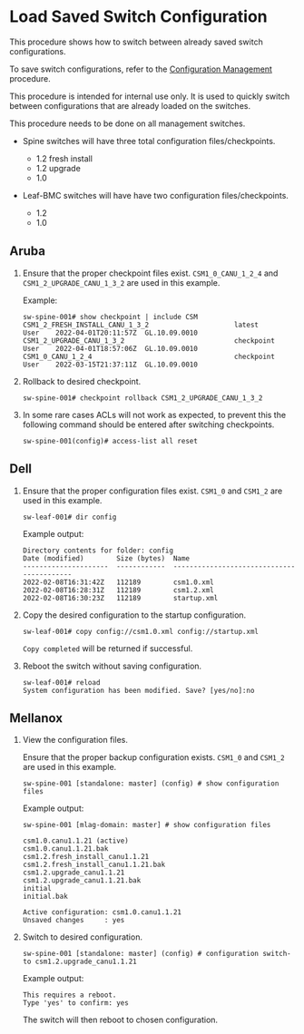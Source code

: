 # Load Saved Switch Configuration

This procedure shows how to switch between already saved switch configurations.

To save switch configurations, refer to the [Configuration Management](config_management.md) procedure.

This procedure is intended for internal use only. It is used to quickly switch between configurations that are already loaded on the switches.

This procedure needs to be done on all management switches.

- Spine switches will have three total configuration files/checkpoints.
  - 1.2 fresh install
  - 1.2 upgrade
  - 1.0

- Leaf-BMC switches will have have two configuration files/checkpoints.
  - 1.2
  - 1.0

## Aruba

1. Ensure that the proper checkpoint files exist. `CSM1_0_CANU_1_2_4` and `CSM1_2_UPGRADE_CANU_1_3_2` are used in this example.

    Example:

    ```text
    sw-spine-001# show checkpoint | include CSM
    CSM1_2_FRESH_INSTALL_CANU_1_3_2                     latest      User    2022-04-01T20:11:57Z  GL.10.09.0010
    CSM1_2_UPGRADE_CANU_1_3_2                           checkpoint  User    2022-04-01T18:57:06Z  GL.10.09.0010
    CSM1_0_CANU_1_2_4                                   checkpoint  User    2022-03-15T21:37:11Z  GL.10.09.0010
    ```

1. Rollback to desired checkpoint.

    ```text
    sw-spine-001# checkpoint rollback CSM1_2_UPGRADE_CANU_1_3_2
    ```

1. In some rare cases ACLs will not work as expected, to prevent this the following command should be entered after switching checkpoints.

    ```text
    sw-spine-001(config)# access-list all reset
    ```

## Dell

1. Ensure that the proper configuration files exist. `CSM1_0` and `CSM1_2` are used in this example.

    ```text
    sw-leaf-001# dir config
    ```

    Example output:

    ```text
    Directory contents for folder: config
    Date (modified)        Size (bytes)  Name
    ---------------------  ------------  ------------------------------------------
    2022-02-08T16:31:42Z   112189        csm1.0.xml
    2022-02-08T16:28:31Z   112189        csm1.2.xml
    2022-02-08T16:30:23Z   112189        startup.xml
    ```

1. Copy the desired configuration to the startup configuration.

    ```text
    sw-leaf-001# copy config://csm1.0.xml config://startup.xml
    ```

    `Copy completed` will be returned if successful.

1. Reboot the switch without saving configuration.

    ```text
    sw-leaf-001# reload
    System configuration has been modified. Save? [yes/no]:no
    ```

## Mellanox

1. View the configuration files.

    Ensure that the proper backup configuration exists. `CSM1_0` and `CSM1_2` are used in this example.

    ```text
    sw-spine-001 [standalone: master] (config) # show configuration files
    ```

    Example output:

    ```text
    sw-spine-001 [mlag-domain: master] # show configuration files

    csm1.0.canu1.1.21 (active)
    csm1.0.canu1.1.21.bak
    csm1.2.fresh_install_canu1.1.21
    csm1.2.fresh_install_canu1.1.21.bak
    csm1.2.upgrade_canu1.1.21
    csm1.2.upgrade_canu1.1.21.bak
    initial
    initial.bak

    Active configuration: csm1.0.canu1.1.21
    Unsaved changes     : yes
    ```

1. Switch to desired configuration.

    ```text
    sw-spine-001 [standalone: master] (config) # configuration switch-to csm1.2.upgrade_canu1.1.21
    ```

    Example output:

    ```text
    This requires a reboot.
    Type 'yes' to confirm: yes
    ```

    The switch will then reboot to chosen configuration.
